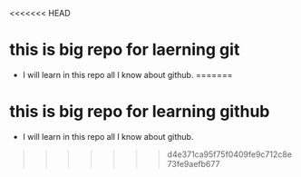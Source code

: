 <<<<<<< HEAD
# this is big repo for laerning git 
* I will learn in this repo all I know about github.
=======
# this is big repo for learning github
* I will learn in this repo all I know about github.
>>>>>>> d4e371ca95f75f0409fe9c712c8e73fe9aefb677
